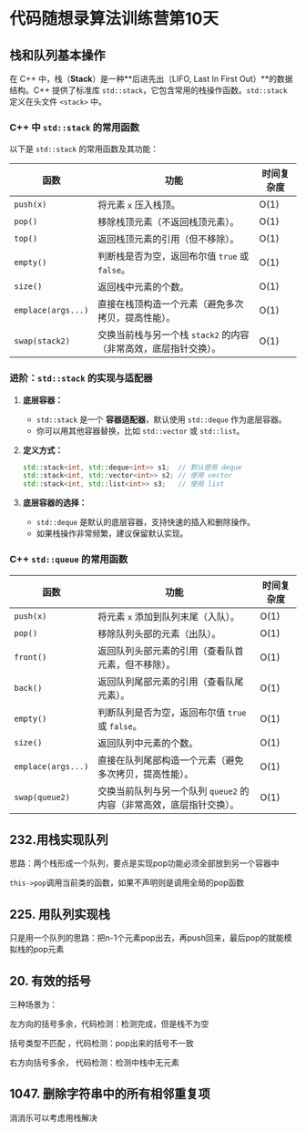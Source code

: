 # 代码随想录算法训练营第10天

## 栈和队列基本操作

在 C++ 中，栈（**Stack**）是一种**后进先出（LIFO, Last In First Out）**的数据结构。C++ 提供了标准库 `std::stack`，它包含常用的栈操作函数。`std::stack` 定义在头文件 `<stack>` 中。

### **C++ 中 `std::stack` 的常用函数**

以下是 `std::stack` 的常用函数及其功能：

| **函数**           | **功能**                                                     | **时间复杂度** |
| ------------------ | ------------------------------------------------------------ | -------------- |
| `push(x)`          | 将元素 `x` 压入栈顶。                                        | O(1)           |
| `pop()`            | 移除栈顶元素（不返回栈顶元素）。                             | O(1)           |
| `top()`            | 返回栈顶元素的引用（但不移除）。                             | O(1)           |
| `empty()`          | 判断栈是否为空，返回布尔值 `true` 或 `false`。               | O(1)           |
| `size()`           | 返回栈中元素的个数。                                         | O(1)           |
| `emplace(args...)` | 直接在栈顶构造一个元素（避免多次拷贝，提高性能）。           | O(1)           |
| `swap(stack2)`     | 交换当前栈与另一个栈 `stack2` 的内容（非常高效，底层指针交换）。 | O(1)           |

### **进阶：`std::stack` 的实现与适配器**

1. **底层容器：**

   - `std::stack` 是一个 **容器适配器**，默认使用 `std::deque` 作为底层容器。
   - 你可以用其他容器替换，比如 `std::vector` 或 `std::list`。

2. **定义方式：**

   ```cpp
   std::stack<int, std::deque<int>> s1;  // 默认使用 deque
   std::stack<int, std::vector<int>> s2; // 使用 vector
   std::stack<int, std::list<int>> s3;   // 使用 list
   ```

3. **底层容器的选择：**

   - `std::deque` 是默认的底层容器，支持快速的插入和删除操作。
   - 如果栈操作非常频繁，建议保留默认实现。

### **C++ `std::queue` 的常用函数**

| **函数**           | **功能**                                                     | **时间复杂度** |
| ------------------ | ------------------------------------------------------------ | -------------- |
| `push(x)`          | 将元素 `x` 添加到队列末尾（入队）。                          | O(1)           |
| `pop()`            | 移除队列头部的元素（出队）。                                 | O(1)           |
| `front()`          | 返回队列头部元素的引用（查看队首元素，但不移除）。           | O(1)           |
| `back()`           | 返回队列尾部元素的引用（查看队尾元素）。                     | O(1)           |
| `empty()`          | 判断队列是否为空，返回布尔值 `true` 或 `false`。             | O(1)           |
| `size()`           | 返回队列中元素的个数。                                       | O(1)           |
| `emplace(args...)` | 直接在队列尾部构造一个元素（避免多次拷贝，提高性能）。       | O(1)           |
| `swap(queue2)`     | 交换当前队列与另一个队列 `queue2` 的内容（非常高效，底层指针交换）。 | O(1)           |

##  **232.用栈实现队列** 

思路：两个栈形成一个队列，要点是实现pop功能必须全部放到另一个容器中

`this->pop`调用当前类的函数，如果不声明则是调用全局的pop函数

## 225. 用队列实现栈

只是用一个队列的思路：把n-1个元素pop出去，再push回来，最后pop的就能模拟栈的pop元素

## 20. 有效的括号

三种场景为：

左方向的括号多余，代码检测：检测完成，但是栈不为空

括号类型不匹配 ，代码检测：pop出来的括号不一致

右方向括号多余， 代码检测：检测中栈中无元素

## 1047. 删除字符串中的所有相邻重复项

消消乐可以考虑用栈解决
